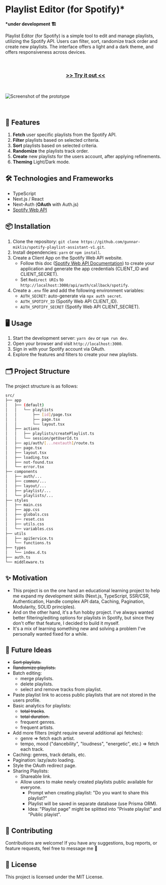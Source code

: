 # Playlist Editor (for Spotify)*

**\*under development 🏗️**

Playlist Editor (for Spotify) is a simple tool to edit and manage playlists, utilizing the Spotify API. Users can filter, sort, randomize track order and create new playlists. The interface offers a light and a dark theme, and offers responsiveness across devices.

&nbsp;

<div align='center'>

### [**>> Try it out <<**](https://playlist-editor-for-spotify.vercel.app)

</div>

&nbsp;

![Screenshot of the prototype](https://res.cloudinary.com/dyrcsywk9/image/upload/v1729355211/playlist-editor-for-spotify-laptop.webp)

&nbsp;

## 🚀 Features

1. **Fetch** user specific playlists from the Spotify API.
2. **Filter** playlists based on selected criteria.
3. **Sort** playlists based on selected criteria.
4. **Randomize** the playlists track order.
5. **Create** new playlists for the users account, after applying refinements.
6. **Theming** Light/Dark mode.

## 🛠️ Technologies and Frameworks

- TypeScript
- Next.js / React
- Next-Auth (**OAuth** with Auth.js)
- [Spotify Web API](https://developer.spotify.com/documentation/web-api)

## 📦 Installation

1. Clone the repository: `git clone https://github.com/gunnar-miklis/spotify-playlist-assistant-v1.git`.
2. Install dependencies: `yarn` or `npm install`.
3. Create a Client App on the Spotify Web API website.
    - Follow this doc ([Spotify Web API Documentation](https://developer.spotify.com/documentation/web-api/concepts/apps)) to create your application and generate the app credentials (CLIENT_ID and CLIENT_SECRET).
    - Set `Redirect URIs` to `http://localhost:3000/api/auth/callback/spotify`.
4. Create a `.env` file and add the following environment variables:
    - `AUTH_SECRET`: auto-generate via `npx auth secret`.
    - `AUTH_SPOTIFY_ID` (Spotify Web API CLIENT_ID).
    - `AUTH_SPOTIFY_SECRET` (Spotify Web API CLIENT_SECRET).

## 🖥️ Usage

1. Start the development server: `yarn dev` or `npm run dev`.
2. Open your browser and visit `http://localhost:3000`.
3. Sign in with your Spotify account via OAuth.
4. Explore the features and filters to create your new playlists.

## 🗂️ Project Structure

The project structure is as follows:

```bash
src/
├── app
│   ├── (default)
│   │   └── playlists
│   │       ├── [id]/page.tsx
│   │       ├── page.tsx
│   │       └── layout.tsx
│   ├── actions
│   │   ├── playlists/createPlaylist.ts
│   │   └── session/getUserId.ts
│   ├── api/auth/[...nextauth]/route.ts
│   ├── page.tsx
│   ├── layout.tsx
│   ├── loading.tsx
│   ├── not-found.tsx
│   └── error.tsx
├── components
│   ├── auth/...
│   ├── common/...
│   ├── layout/...
│   ├── playlist/...
│   └── playlists/...
├── styles
│   ├── main.css
│   ├── app.css
│   ├── globals.css
│   ├── reset.css
│   ├── utils.css
│   └── variables.css
├── utils
│   ├── apiService.ts
│   └── functions.ts
├── types
│   └── index.d.ts
├── auth.ts
└── middleware.ts
```

## ✨ Motivation

- This project is on the one hand an educational learning project to help me expand my development skills (Next.js, TypeScript, SSR/CSR, Authentication, Handle complex API data, Caching, Pagination, Modularity, SOLID principles).
- And on the other hand, it's a fun hobby project. I've always wanted better filtering/editing options for playlists in Spotify, but since they don't offer that feature, I decided to build it myself.
- It's a mix of learning something new and solving a problem I've personally wanted fixed for a while.

## 💭 Future Ideas

- ~~Sort playlists.~~
- ~~Randomize playlists.~~
- Batch editing:
  - merge playlists.
  - delete playlists.
  - select and remove tracks from playlist.
- Paste playlist link to access public playlists that are not stored in the users profile.
- Basic analytics for playlists:
  - ~~total tracks~~.
  - ~~total duration.~~
  - frequent genres.
  - frequent artists.
- Add more filters (might require several additional api fetches):
  - genre => fetch each artist.
  - tempo, mood ("dancebility", "loudness", "energetic", etc.) => fetch each track.
- Caching: genres, track details, etc.
- Pagination: lazy/auto loading.
- Style the OAuth redirect page.
- Sharing Playlists:
  - Shareable link.
  - Allow users to make newly created playlists public available for everyone.
    - Prompt when creating playlist: "Do you want to share this playlist?"
    - Playlist will be saved in separate database (use Prisma ORM).
    - Idea: "Playlist page" might be splitted into "Private playlist" and "Public playist".

## 🤝 Contributing

Contributions are welcome! If you have any suggestions, bug reports, or feature requests, feel free to message me 🙂

## 📜 License

This project is licensed under the MIT License.

